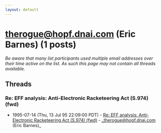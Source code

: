 ```yaml
---
layout: default
---
```


# therogue@hopf.dnai.com (Eric Barnes) (1 posts)

_Be aware that many list participants used multiple email addresses over their time active on the list. As such this page may not contain all threads available._

## Threads

### Re: EFF analysis: Anti-Electronic Racketeering Act (S.974) (fwd)
+ 1995-07-14 (Thu, 13 Jul 95 22:09:00 PDT) - [Re: EFF analysis: Anti-Electronic Racketeering Act (S.974) (fwd)](/archive/1995/07/6d6424ddfdfac913ef517e6f0143e2a4489539db607d42819792f724fcc576f1) - _therogue@hopf.dnai.com (Eric Barnes)_

